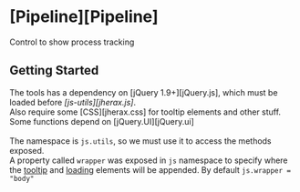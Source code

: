 [Pipeline][Pipeline]
========

Control to show process tracking

Getting Started
---------------
The tools has a dependency on [jQuery 1.9+][jQuery.js], which must be loaded before *[js-utils][jherax.js]*.<br>
Also require some [CSS][jherax.css] for tooltip elements and other stuff.<br>
Some functions depend on [jQuery.UI][jQuery.ui]<br><br>
The namespace is `js.utils`, so we must use it to access the methods exposed.<br>
A property called `wrapper` was exposed in `js` namespace to specify where the [tooltip](#fnshowtooltip-dom-message) and [loading](#fnloading-options) elements will be appended. By default `js.wrapper = "body"`<br>
